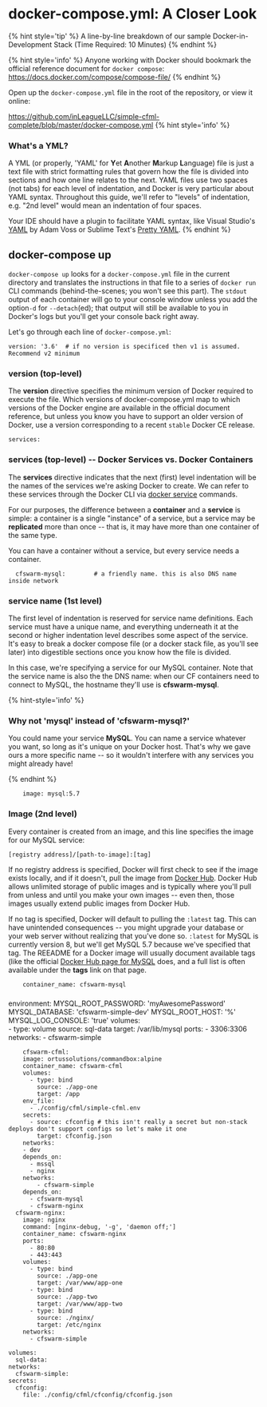 # docker-compose.yml: A Closer Look

{% hint style='tip' %}
A line-by-line breakdown of our sample Docker-in-Development Stack (Time Required: 10 Minutes)
{% endhint %}

{% hint style='info' %}
Anyone working with Docker should bookmark the official reference document for `docker compose`: https://docs.docker.com/compose/compose-file/
{% endhint %}

Open up the `docker-compose.yml` file in the root of the repository, or view it online: 

https://github.com/inLeagueLLC/simple-cfml-complete/blob/master/docker-compose.yml
{% hint style='info' %}
### What's a YML?

A YML (or properly, 'YAML' for **Y**et **A**nother **M**arkup **L**anguage) file is just a text file with strict formatting rules that govern how the file is divided into sections and how one line relates to the next. YAML files use two spaces (not tabs) for each level of indentation, and Docker is very particular about YAML syntax. Throughout this guide, we'll refer to "levels" of indentation, e.g. "2nd level" would mean an indentation of four spaces.

Your IDE should have a plugin to facilitate YAML syntax, like Visual Studio's [YAML](https://marketplace.visualstudio.com/items?itemName=adamvoss.yaml) by Adam Voss or Sublime Text's [Pretty YAML](https://packagecontrol.io/packages/Pretty%20YAML). 
{% endhint %}

## docker-compose up
`docker-compose up` looks for a `docker-compose.yml` file in the current directory and translates the instructions in that file to a series of `docker run` CLI commands (behind-the-scenes; you won't see this part). The `stdout` output of each container will go to your console window unless you add the option`-d` for `--detach`(ed); that output will still be available to you in Docker's logs but you'll get your console back right away.

Let's go through each line of `docker-compose.yml`:

```
version: '3.6'  # if no version is specificed then v1 is assumed. Recommend v2 minimum
```

### version (top-level)

The **version** directive specifies the minimum version of Docker required to execute the file. Which versions of docker-compose.yml map to which versions of the Docker engine are available in the official document reference, but unless you know you have to support an older version of Docker, use a version corresponding to a recent `stable` Docker CE release. 

```
services:       
```
### services (top-level) -- Docker Services vs. Docker Containers

The **services** directive indicates that the next (first) level indentation will be the names of the services we're asking Docker to create. We can refer to these services through the Docker CLI via [docker service](https://docs.docker.com/engine/reference/commandline/service/) commands.

For our purposes, the difference between a **container** and a **service** is simple: a container is a single "instance" of a service, but a service may be **replicated** more than once -- that is, it may have more than one container of the same type.

You can have a container without a service, but every service needs a container.

```
  cfswarm-mysql:        # a friendly name. this is also DNS name inside network
```

### service name (1st level)

The first level of indentation is reserved for service name definitions. Each service must have a unique name, and everything underneath it at the second or higher indentation level describes some aspect of the service. It's easy to break a docker compose file (or a docker stack file, as you'll see later) into digestible sections once you know how the file is divided.

In this case, we're specifying a service for our MySQL container. Note that the service name is also the the DNS name: when our CF containers need to connect to MySQL, the hostname they'll use is **cfswarm-mysql**.

{% hint-style='info' %}
### Why not 'mysql' instead of 'cfswarm-mysql?'

You could name your service **MySQL**. You can name a service whatever you want, so long as it's unique on your Docker host. That's why we gave ours a more specific name -- so it wouldn't interfere with any services you might already have!

{% endhint %}

```
    image: mysql:5.7
```

### Image (2nd level)

Every container is created from an image, and this line specifies the image for our MySQL service:

`[registry address]/[path-to-image]:[tag]`

If no registry address is specified, Docker will first check to see if the image exists locally, and if it doesn't, pull the image from  [Docker Hub](http://hub.docker.com). Docker Hub allows unlimited storage of public images and is typically where you'll pull from unless and until you make your own images -- even then, those images usually extend public images from Docker Hub. 

 If no tag is specified, Docker will default to pulling the `:latest` tag. This can have unintended consequences -- you might upgrade your database or your web server without realizing that you've done so. `:latest`  for MySQL is currently version 8, but we'll get MySQL 5.7 because we've specified that tag. The REEADME for a Docker image will usually document available tags (like the official [Docker Hub page for MySQL](https://hub.docker.com/_/mysql/) does, and a full list is often available under the **tags** link on that page.
 
``` 
    container_name: cfswarm-mysql
```

###
environment:
      MYSQL_ROOT_PASSWORD: 'myAwesomePassword'
      MYSQL_DATABASE: 'cfswarm-simple-dev'
      MYSQL_ROOT_HOST: '%'
      MYSQL_LOG_CONSOLE: 'true'
    volumes:    
      - type: volume
        source: sql-data
        target: /var/lib/mysql
    ports: 
      - 3306:3306
    networks:
        - cfswarm-simple
```
    cfswarm-cfml:
    image: ortussolutions/commandbox:alpine
    container_name: cfswarm-cfml
    volumes:
      - type: bind
        source: ./app-one
        target: /app
    env_file:
      - ./config/cfml/simple-cfml.env
    secrets:
      - source: cfconfig # this isn't really a secret but non-stack deploys don't support configs so let's make it one
        target: cfconfig.json
    networks:
    - dev
    depends_on:
      - mssql
      - nginx
    networks:
        - cfswarm-simple
    depends_on:
      - cfswarm-mysql
      - cfswarm-nginx
  cfswarm-nginx:
    image: nginx
    command: [nginx-debug, '-g', 'daemon off;']
    container_name: cfswarm-nginx
    ports:
      - 80:80
      - 443:443
    volumes:
      - type: bind
        source: ./app-one
        target: /var/www/app-one
      - type: bind
        source: ./app-two
        target: /var/www/app-two
      - type: bind
        source: ./nginx/
        target: /etc/nginx
    networks:
      - cfswarm-simple

volumes:
  sql-data:
networks:
  cfswarm-simple:
secrets:
  cfconfig:
    file: ./config/cfml/cfconfig/cfconfig.json
```

